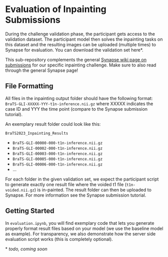 
# Evaluation of Inpainting Submissions

During the challenge validation phase, the participant gets access to the validation dataset. The participant model then solves the inpainting tasks on this dataset and the resulting images can be uploaded (multiple times) to Synapse for evaluation. You can download the validation set here\*.

This sub-repository complements the general [Synapse wiki page on submissions](https://www.synapse.org/#!Synapse:syn51156910/wiki/622349) for our specific inpainting challenge. Make sure to also read through the general Synapse page!

## File Formatting

All files in the inpainting output folder should have the following format: ```BraTS-GLI-XXXXX-YYY-t1n-inference.nii.gz``` where XXXXX indicates the case ID and YYY the time point (compare to the Synapse submission tutorial).

An exemplary result folder could look like this:

```BraTS2023_Inpainting_Results```
- ```BraTS-GLI-00000-000-t1n-inference.nii.gz```
- ```BraTS-GLI-00002-000-t1n-inference.nii.gz```
- ```BraTS-GLI-00003-000-t1n-inference.nii.gz```
- ```BraTS-GLI-00005-000-t1n-inference.nii.gz```
- ```BraTS-GLI-00006-000-t1n-inference.nii.gz```
- ...


For each folder in the given validation set, we expect the participant script to generate exactly one result file where the voided t1 file (```t1n-voided.nii.gz```) is in-painted. 
The result folder can then be uploaded to Synapse. For more information see the Synapse submission tutorial.

## Getting Started

In ```evaluation.ipynb```, you will find exemplary code that lets you generate properly format result files based on your model (we use the baseline model as example). For transparency, we also demonstrate how the server side evaluation script works (this is completely optional).


\* *todo, coming soon*
